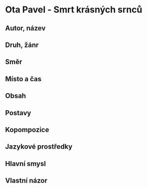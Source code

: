 # Ota Pavel - Smrt krásných srnců

## Autor, název

## Druh, žánr

## Směr

## Místo a čas

## Obsah

## Postavy

## Kopompozice

## Jazykové prostředky

## Hlavní smysl

## Vlastní názor
